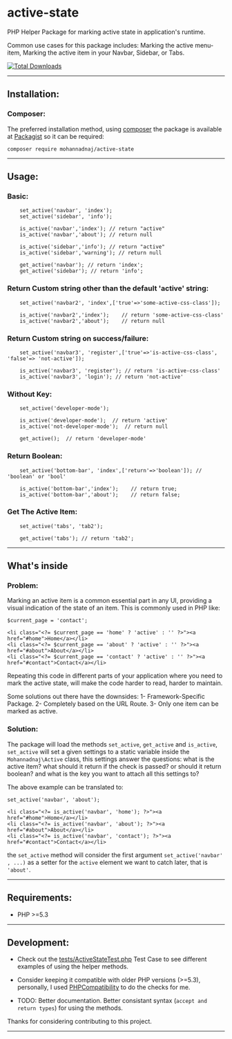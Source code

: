 # active-state
PHP Helper Package for marking active state in application's runtime.

Common use cases for this package includes: Marking the active menu-item, Marking the active item in your Navbar, Sidebar, or Tabs.

[![Total Downloads][downloads-image]][package-link]

----------
## Installation:

### Composer:
The preferred installation method, using [composer](https://getcomposer.org/download/) the package is available at [Packagist](https://packagist.org/packages/mohannadnaj/active-state) so it can be required:

    composer require mohannadnaj/active-state


----------
## Usage:

### Basic:
        set_active('navbar', 'index');
        set_active('sidebar', 'info');
    
        is_active('navbar','index'); // return "active"
        is_active('navbar','about'); // return null
        
        is_active('sidebar','info'); // return "active"
        is_active('sidebar','warning'); // return null
        
        get_active('navbar'); // return 'index';
        get_active('sidebar'); // return 'info';
        
### Return Custom string other than the default 'active' string:
        set_active('navbar2', 'index',['true'=>'some-active-css-class']);
    
        is_active('navbar2','index');    // return 'some-active-css-class'
        is_active('navbar2','about');    // return null
    
### Return Custom string on success/failure:
        set_active('navbar3', 'register',['true'=>'is-active-css-class', 'false'=> 'not-active']);
    
        is_active('navbar3', 'register'); // return 'is-active-css-class'
        is_active('navbar3', 'login'); // return 'not-active'
### Without Key:
        set_active('developer-mode');
    
        is_active('developer-mode');  // return 'active'
        is_active('not-developer-mode');  // return null
        
        get_active();  // return 'developer-mode'
    
### Return Boolean:
        set_active('bottom-bar', 'index',['return'=>'boolean']); // 'boolean' or 'bool'
    
        is_active('bottom-bar','index');    // return true;
        is_active('bottom-bar','about');    // return false;
    

### Get The Active Item:
        set_active('tabs', 'tab2');
    
        get_active('tabs'); // return 'tab2';


----------
## What's inside

### Problem:
Marking an active item is a common essential part in any UI, providing a visual indication of the state of an item. This is commonly used in PHP like:

    $current_page = 'contact'; 
    
    <li class="<?= $current_page == 'home' ? 'active' : '' ?>"><a href="#home">Home</a></li>
    <li class="<?= $current_page == 'about' ? 'active' : '' ?>"><a href="#about">About</a></li>
    <li class="<?= $current_page == 'contact' ? 'active' : '' ?>"><a href="#contact">Contact</a></li>

Repeating this code in different parts of your application where you need to mark the active state, will make the code harder to read, harder to maintain.

Some solutions out there have the downsides: 1- Framework-Specific Package. 2- Completely based on the URL Route. 3- Only one item can be marked as active.

### Solution:

The package will load the methods `set_active`, `get_active` and `is_active`, `set_active` will set a given settings to a static variable inside the `Mohannadnaj\Active` class, this settings answer the questions: what is the active item? what should it return if the check is passed? or should it return boolean? and what is the key you want to attach all this settings to?

The above example can be translated to:       

    set_active('navbar', 'about');
    
    <li class="<?= is_active('navbar', 'home'); ?>"><a href="#home">Home</a></li>
    <li class="<?= is_active('navbar', 'about'); ?>"><a href="#about">About</a></li>
    <li class="<?= is_active('navbar', 'contact'); ?>"><a href="#contact">Contact</a></li>

the `set_active` method will consider the first argument `set_active('navbar' , ...)` as a setter for the `active` element we want to catch later, that is `'about'`.

----------

## Requirements:
- PHP >=5.3

----------

## Development:

- Check out the [tests/ActiveStateTest.php](tests/ActiveStateTest.php) Test Case to see different examples of using the helper methods.

- Consider keeping it compatible with older PHP versions (>=5.3), personally, I used [PHPCompatibility](https://github.com/wimg/PHPCompatibility) to do the checks for me.

- TODO: Better documentation. Better consistant syntax (`accept and return types`) for using the methods.
 
Thanks for considering contributing to this project.


----------

[package-link]: https://packagist.org/packages/mohannadnaj/active-state
[downloads-image]: https://poser.pugx.org/mohannadnaj/active-state/downloads

